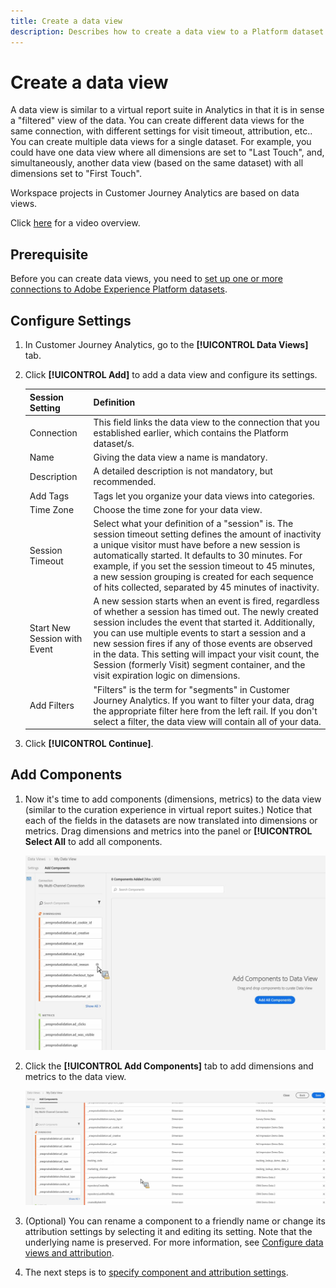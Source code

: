 ```yaml
---
title: Create a data view
description: Describes how to create a data view to a Platform dataset in Customer Journey Analytics (CJA).
---
```


# Create a data view

A data view is similar to a virtual report suite in Analytics in that it is in sense a "filtered" view of the data. You can create different data views for the same connection, with different settings for visit timeout, attribution, etc.. You can create multiple data views for a single dataset. For example, you could have one data view where all dimensions are set to "Last Touch", and, simultaneously, another data view (based on the same dataset) with all dimensions set to "First Touch".

Workspace projects in Customer Journey Analytics are based on data views.

Click [here](https://docs.adobe.com/content/help/en/platform-learn/tutorials/cja/basic-configuration-for-data-views.html) for a video overview.

## Prerequisite

Before you can create data views, you need to [set up one or more connections to Adobe Experience Platform datasets](/help/connections/create-connection.md).

## Configure Settings

1. In Customer Journey Analytics, go to the **[!UICONTROL Data Views]** tab.

1. Click **[!UICONTROL Add]** to add a data view and configure its settings.

    |Session Setting| Definition|
    |---|---|
    |Connection|This field links the data view to the connection that you established earlier, which contains the Platform dataset/s.|
    |Name|Giving the data view a name is mandatory.|
    |Description|A detailed description is not mandatory, but recommended.|
    |Add Tags|Tags let you organize your data views into categories.|
    |Time Zone|Choose the time zone for your data view.|
    |Session Timeout|Select what your definition of a "session" is. The session timeout setting defines the amount of inactivity a unique visitor must have before a new session is automatically started. It defaults to 30 minutes. For example, if you set the session timeout to 45 minutes, a new session grouping is created for each sequence of hits collected, separated by 45 minutes of inactivity. <!--This setting impacts not only your visit counts, but also how visit segment containers are evaluated, and the visit expiration logic for any eVars expiring on visit. Decreasing the session timeout will likely increase the total number of visits in your reporting, while increasing the visit timeout will likely decrease the total number of visits in your reporting. This needs to be reviewed.-->|
    |Start New Session with Event|A new session starts when an event is fired, regardless of whether a session has timed out. The newly created session includes the event that started it. Additionally, you can use multiple events to start a session and a new session fires if any of those events are observed in the data. This setting will impact your visit count, the Session (formerly Visit) segment container, and the visit expiration logic on dimensions. |
    |Add Filters|"Filters" is the term for "segments" in Customer Journey Analytics. If you want to filter your data, drag the appropriate filter   here from the left rail. If you don't select a filter, the data view will contain all of your data.|

1. Click **[!UICONTROL Continue]**.

## Add Components 

1. Now it's time to add components (dimensions, metrics) to the data view (similar to the curation experience in virtual report suites.) Notice that each of the fields in the datasets are now translated into dimensions or metrics. Drag dimensions and metrics into the panel or **[!UICONTROL Select All** to add all components.

    ![](assets/add-all-components.png)

1. Click the **[!UICONTROL Add Components]** tab to add dimensions and metrics to the data view.

    ![](assets/add-all-components2.png)

1. (Optional) You can rename a component to a friendly name or change its attribution settings by selecting it and editing its setting. Note that the underlying name is preserved. For more information, see [Configure data views and attribution](/help/data-views/configure-dataviews.md).

1. The next steps is to [specify component and attribution settings](/help/data-views/configure-dataviews.md).